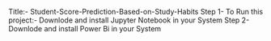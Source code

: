 Title:- Student-Score-Prediction-Based-on-Study-Habits Step 1- To Run this project:- Downlode and install Jupyter Notebook in your System Step 2- Downlode and install Power Bi in your System
